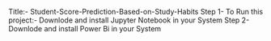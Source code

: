 Title:- Student-Score-Prediction-Based-on-Study-Habits Step 1- To Run this project:- Downlode and install Jupyter Notebook in your System Step 2- Downlode and install Power Bi in your System
